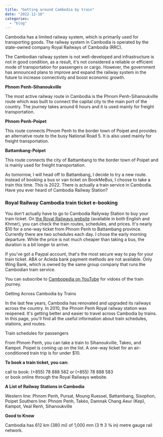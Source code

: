 ```yaml
---
title: "Getting around Cambodia by train"
date: "2022-12-10"
categories: 
  - "blog"
---
```


Cambodia has a limited railway system, which is primarily used for transporting goods. The railway system in Cambodia is operated by the state-owned company Royal Railways of Cambodia (RRC).

The Cambodian railway system is not well-developed and infrastructure is not in good condition, as a result, it's not considered a reliable or efficient mode of transportation for passengers or cargo. However, the government has announced plans to improve and expand the railway system in the future to increase connectivity and boost economic growth.

**Phnom Penh-Sihanoukville**

The most active railway route in Cambodia is the Phnom Penh-Sihanoukville route which was built to connect the capital city to the main port of the country. The journey takes around 6 hours and it is used mainly for freight transportation.

**Phnom Penh-Poipet**

This route connects Phnom Penh to the border town of Poipet and provides an alternative route to the busy National Road 5. It is also used mainly for freight transportation.

**Battambang-Poipet**

This route connects the city of Battambang to the border town of Poipet and is mainly used for freight transportation.

As tomorrow, I will head off to Battambang, I decide to try a new route. Instead of booking a bus or van ticket on BookMeBus, I choose to take a train this time. This is 2022. There is actually a train service in Cambodia. Have you ever heard of Cambodia Railway Station?

### Royal Railway Cambodia train ticket e-booking

You don't actually have to go to Cambodia Railyway Station to buy your train ticket. On [the Royal Railways website](http://royal-railway.com/?page=ebooking&lg=en) (available in both English and Khmer), you can check the train routes, schedules, and prices. It's nearly $10 for a one-way ticket from Phnom Penh to Battambang province. Currently there are two schedules each day. I chose the early morning departure. While the price is not much cheaper than taking a bus, the duration is a bit longer to arrive.

If you've got a Paypal account, that's the most secure way to pay for your train ticket. ABA or Acleda bank payment methods are not available. Only Wing Bank, which is owned by the same group company that runs the Cambodian train service.

You can subscribe to [Cambopedia on YouTube](https://www.youtube.com/@cambopedia) for vidoes of the train journey.

Getting Across Cambodia by Trains

In the last few years, Cambodia has renovated and upgraded its railways across the country. In 2010, the Phnom Penh Royal railway station was reopened. It's getting better and easier to travel across Cambodia by trains. In this page, you'll find all the useful information about train schedules, stations, and routes.

Train schedules for passengers

From Phnom Penh, you can take a train to Sihanoukville, Takeo, and Kampot. Poipet is coming up on the list. A one-way ticket for an air-conditioned train trip is for under $10.

**To book a train ticket, you can:**

call to book: (+855) 78 888 582 or (+855) 78 888 583  
or book online through the Royal Railways website.

**A List of Railway Stations in Cambodia**

Western line: Phnom Penh, Pursat, Moung Ruessei, Battambang, Sisophon, Poipet Southern line: Phnom Penh, Takéo, Damnak Chang Aeur (Kep), Kampot, Veal Renh, Sihanoukville

**Good to Know**

Cambodia has 612 km (380 mi) of 1,000 mm (3 ft 3 3⁄8 in) metre gauge rail network.
